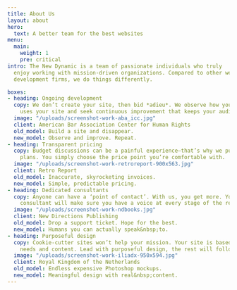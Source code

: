 ```yaml
---
title: About Us
layout: about
hero:
  text: A better team for the best websites
menu:
  main:
    weight: 1
    pre: critical
intro: The New Dynamic is a team of passionate individuals who truly
  enjoy working with mission-driven organizations. Compared to other web
  development firms, we do things differently.

boxes:
- heading: Ongoing development
  copy: We don’t create your site, then bid *adieu*. We observe how your audience
    uses your site and seek continuous improvement that keeps your audience returning.
  image: "/uploads/screenshot-work-aba_icc.jpg"
  client: American Bar Association Center for Human Rights
  old_model: Build a site and disappear.
  new_model: Observe and improve. Repeat.
- heading: Transparent pricing
  copy: Budget discussions can be a painful experience—that’s why we publish our price
    plans. You simply choose the price point you’re comfortable with.
  image: "/uploads/screenshot-work-retroreport-900x563.jpg"
  client: Retro Report
  old_model: Inaccurate, skyrocketing invoices.
  new_model: Simple, predictable pricing.
- heading: Dedicated consultants
  copy: Anyone can have a ‘point of contact’. With us, you get more. Your dedicated
    consultant will make sure you have a voice at every stage of the relationship.
  image: "/uploads/screenshot-work-ndbooks.jpg"
  client: New Directions Publishing
  old_model: Drop a support ticket. Hope for the best.
  new_model: Humans you can actually speak&nbsp;to.
- heading: Purposeful design
  copy: Cookie-cutter sites won’t help your mission. Your site is based on your specific
    needs and content. Lead with purposeful design, the rest will follow.
  image: "/uploads/screenshot-work-iliadx-950x594.jpg"
  client: Royal Kingdom of the Netherlands
  old_model: Endless expensive Photoshop mockups.
  new_model: Meaningful design with real&nbsp;content.
---
```

